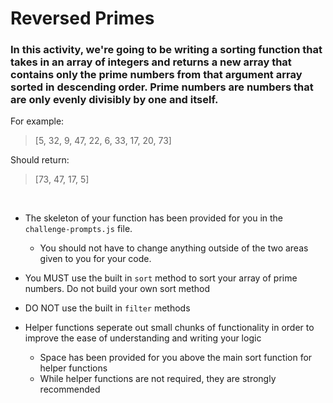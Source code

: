 # Reversed Primes

### In this activity, we're going to be writing a sorting function that takes in an array of integers and returns a new array that contains only the prime numbers from that argument array sorted in descending order. Prime numbers are numbers that are only evenly divisibly by one and itself.

For example:

> [5, 32, 9, 47, 22, 6, 33, 17, 20, 73]

Should return:

> [73, 47, 17, 5]

<br>

* The skeleton of your function has been provided for you in the `challenge-prompts.js` file.
    * You should not have to change anything outside of the two areas given to you for your code.

* You MUST use the built in `sort` method to sort your array of prime numbers. Do not build your own sort method

* DO NOT use the built in `filter` methods

* Helper functions seperate out small chunks of functionality in order to improve the ease of understanding and writing your logic
    * Space has been provided for you above the main sort function for helper functions
    * While helper functions are not required, they are strongly recommended


